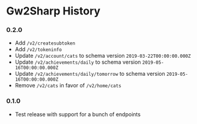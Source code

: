 # Gw2Sharp History

### 0.2.0
- Add `/v2/createsubtoken`
- Add `/v2/tokeninfo`
- Update `/v2/account/cats` to schema version `2019-03-22T00:00:00.000Z`
- Update `/v2/achievements/daily` to schema version `2019-05-16T00:00:00.000Z`
- Update `/v2/achievements/daily/tomorrow` to schema version `2019-05-16T00:00:00.000Z`
- Remove `/v2/cats` in favor of `/v2/home/cats`

### 0.1.0
- Test release with support for a bunch of endpoints
